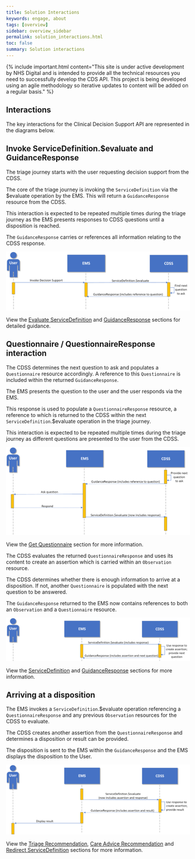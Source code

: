 ```yaml
---
title: Solution Interactions
keywords: engage, about
tags: [overview]
sidebar: overview_sidebar
permalink: solution_interactions.html
toc: false
summary: Solution interactions
---
```


{% include important.html content="This site is under active development by NHS Digital and is intended to provide all the technical resources you need to successfully develop the CDS API. This project is being developed using an agile methodology so iterative updates to content will be added on a regular basis." %}


## Interactions ##

The key interactions for the Clinical Decision Support API are represented in the diagrams below.

## Invoke ServiceDefinition.$evaluate and GuidanceResponse ##

The triage journey starts with the user requesting decision support from the CDSS.

The core of the triage journey is invoking the `ServiceDefinition` via the $evaluate operation by the EMS. This will return a `GuidanceResponse` resource from the CDSS.

This interaction is expected to be repeated multiple times during the triage journey as the EMS presents responses to CDSS questions until a disposition is reached. 

The `GuidanceResponse` carries or references all information relating to the CDSS response.

[![Diagram showing UEC Digital Integration Programme invoke decision support interaction](images/solution/invoke-decision-support.png)](/api_get_service_definition.html)

View the [Evaluate ServiceDefinition](/api_post_service_definition.html) and [GuidanceResponse](/api_guidance_response.html) sections for detailed guidance.


## Questionnaire / QuestionnaireResponse interaction ##

The CDSS determines the next question to ask and populates a `Questionnaire` resource accordingly.
A reference to this `Questionnaire` is included within the returned `GuidanceResponse`.

The EMS presents the question to the user and the user responds via the EMS.

This response is used to populate a `QuestionnaireResponse` resource, a reference to which is returned to the CDSS within the next `ServiceDefinition`.$evaluate operation in the triage journey.

This interaction is expected to be repeated multiple times during the triage journey as different questions are presented to the user from the CDSS.

![Diagram showing UEC Digital Integration Programme ask question interaction](images/solution/questionnaire-interaction.png)

View the [Get Questionnaire](/api_get_questionnaire.html) section for more information.

The CDSS evaluates the returned `QuestionnaireResponse` and uses its content to create an assertion which is carried within an `Observation` resource.

The CDSS determines whether there is enough information to arrive at a disposition. If not, another `Questionnaire` is populated with the next question to be answered.
 
The `GuidanceResponse` returned to the EMS now contains references to both an `Observation` and a `Questionnaire` resource.

![Diagram showing UEC Digital Integration Programme servicedefinition evaluate response interaction](images/solution/assertion-interaction.png)

View the [ServiceDefinition](/api_post_service_definition.html) and [GuidanceResponse](/api_guidance_response.html) sections for more information.


## Arriving at a disposition ##
The EMS invokes a `ServiceDefinition`.$evaluate operation referencing a `QuestionnaireResponse` and any previous `Observation` resources for the CDSS to evaluate.

The CDSS creates another assertion from the `QuestionnaireResponse` and determines a disposition or result can be provided.

The disposition is sent to the EMS within the `GuidanceResponse` and the EMS displays the disposition to the User.

![Diagram showing UEC Digital Integration Programme display result interaction](images/solution/result-interaction.png)

View the [Triage Recommendation](/api_referral_request.html), [Care Advice Recommendation](/api_care_plan.html) and [Redirect ServiceDefinition](api_redirect_service_definition.html) sections for more information.


